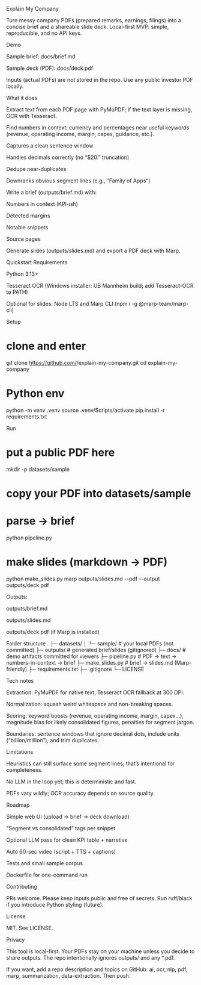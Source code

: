 Explain My Company

Turn messy company PDFs (prepared remarks, earnings, filings) into a concise brief and a shareable slide deck.
Local-first MVP: simple, reproducible, and no API keys.








Demo

Sample brief: docs/brief.md

Sample deck (PDF): docs/deck.pdf

Inputs (actual PDFs) are not stored in the repo. Use any public investor PDF locally.

What it does

Extract text from each PDF page with PyMuPDF; if the text layer is missing, OCR with Tesseract.

Find numbers in context: currency and percentages near useful keywords (revenue, operating income, margin, capex, guidance, etc.).

Captures a clean sentence window

Handles decimals correctly (no “$20.” truncation)

Dedupe near-duplicates

Downranks obvious segment lines (e.g., “Family of Apps”)

Write a brief (outputs/brief.md) with:

Numbers in context (KPI-ish)

Detected margins

Notable snippets

Source pages

Generate slides (outputs/slides.md) and export a PDF deck with Marp.

Quickstart
Requirements

Python 3.13+

Tesseract OCR (Windows installer: UB Mannheim build; add Tesseract-OCR to PATH)

Optional for slides: Node LTS and Marp CLI (npm i -g @marp-team/marp-cli)

Setup
# clone and enter
git clone https://github.com/<you>/explain-my-company.git
cd explain-my-company

# Python env
python -m venv .venv
source .venv/Scripts/activate
pip install -r requirements.txt

Run
# put a public PDF here
mkdir -p datasets/sample
# copy your PDF into datasets/sample

# parse → brief
python pipeline.py

# make slides (markdown → PDF)
python make_slides.py
marp outputs/slides.md --pdf --output outputs/deck.pdf


Outputs:

outputs/brief.md

outputs/slides.md

outputs/deck.pdf (if Marp is installed)

Folder structure
.
├─ datasets/
│  └─ sample/           # your local PDFs (not committed)
├─ outputs/             # generated brief/slides (gitignored)
├─ docs/                # demo artifacts committed for viewers
├─ pipeline.py          # PDF → text → numbers-in-context → brief
├─ make_slides.py       # brief → slides.md (Marp-friendly)
├─ requirements.txt
├─ .gitignore
└─ LICENSE

Tech notes

Extraction: PyMuPDF for native text, Tesseract OCR fallback at 300 DPI.

Normalization: squash weird whitespace and non-breaking spaces.

Scoring: keyword boosts (revenue, operating income, margin, capex…), magnitude bias for likely consolidated figures, penalties for segment jargon.

Boundaries: sentence windows that ignore decimal dots, include units (“billion/million”), and trim duplicates.

Limitations

Heuristics can still surface some segment lines; that’s intentional for completeness.

No LLM in the loop yet; this is deterministic and fast.

PDFs vary wildly; OCR accuracy depends on source quality.

Roadmap

Simple web UI (upload → brief → deck download)

“Segment vs consolidated” tags per snippet

Optional LLM pass for clean KPI table + narrative

Auto 60-sec video (script + TTS + captions)

Tests and small sample corpus

Dockerfile for one-command run

Contributing

PRs welcome. Please keep inputs public and free of secrets. Run ruff/black if you introduce Python styling (future).

License

MIT. See LICENSE.

Privacy

This tool is local-first. Your PDFs stay on your machine unless you decide to share outputs. The repo intentionally ignores outputs/ and any *.pdf.

If you want, add a repo description and topics on GitHub: ai, ocr, nlp, pdf, marp, summarization, data-extraction. Then push.